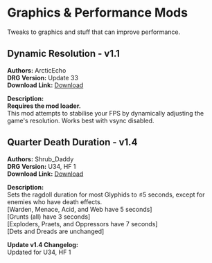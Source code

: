 # Graphics & Performance Mods

Tweaks to graphics and stuff that can improve performance.

<!-- mod list -->

## Dynamic Resolution - v1.1
**Authors:** ArcticEcho  
**DRG Version:** Update 33  
**Download Link:** [Download](https://github.com/ArcticEcho/DRG-Mods/raw/ff191348af82383cbbd363c55b6bea3402af5bb7/Quality%20of%20Life/Graphics%20%26%20Performance/Dynamic%20Resolution%20-%20V1.1%20_P.pak)  

**Description:**  
**Requires the mod loader.**  
This mod attempts to stabilise your FPS by dynamically adjusting the game's resolution. Works best with vsync disabled.

## Quarter Death Duration - v1.4
**Authors:** Shrub_Daddy  
**DRG Version:** U34, HF 1  
**Download Link:** [Download](https://github.com/ArcticEcho/DRG-Mods/raw/a9a5d7746a087b400898a5deb60001869373c0c5/Quality%20of%20Life/Graphics%20%26%20Performance/Quarter%20Death%20Duration%20-%20V1.4%20_P.pak)  

**Description:**  
Sets the ragdoll duration for most Glyphids to ≤5 seconds, except for enemies who have death effects.   
[Warden, Menace, Acid, and Web have 5 seconds]   
[Grunts (all) have 3 seconds]   
[Exploders, Praets, and Oppressors have 7 seconds]   
[Dets and Dreads are unchanged]

**Update v1.4 Changelog:**  
Updated for U34, HF 1